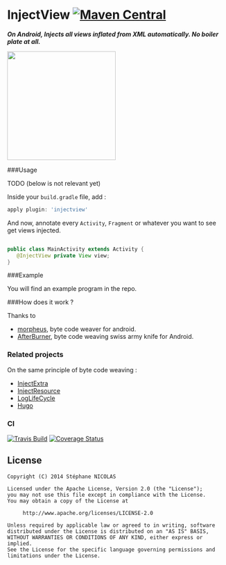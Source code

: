 InjectView [![Maven Central](https://maven-badges.herokuapp.com/maven-central/com.github.stephanenicolas.injectview/injectview-plugin/badge.svg)](https://maven-badges.herokuapp.com/maven-central/com.github.stephanenicolas.injectview/injectview-plugin)
==========

***On Android, Injects all views inflated from XML automatically. No boiler plate at all.***

<img src="https://raw.github.com/stephanenicolas/injectview/master/assets/injectview-logo.jpg"
width="250px" />

###Usage

TODO (below is not relevant yet)

Inside your `build.gradle` file, add : 

```groovy
apply plugin: 'injectview'
```

And now, annotate every `Activity`, `Fragment` or whatever you want to see get views injected. 

```java

public class MainActivity extends Activity {
   @InjectView private View view;
}
```

###Example

You will find an example program in the repo.

###How does it work ?

Thanks to 
* [morpheus](https://github.com/stephanenicolas/morpheus), byte code weaver for android.
* [AfterBurner](https://github.com/stephanenicolas/afterburner), byte code weaving swiss army knife for Android.

### Related projects 

On the same principle of byte code weaving : 

* [InjectExtra](https://github.com/stephanenicolas/injectextra)
* [InjectResource](https://github.com/stephanenicolas/injectresource)
* [LogLifeCycle](https://github.com/stephanenicolas/loglifecycle)
* [Hugo](https://github.com/jakewharton/hugo)

### CI 

[![Travis Build](https://travis-ci.org/stephanenicolas/injectview.svg?branch=master)](https://travis-ci.org/stephanenicolas/injectview)
[![Coverage Status](https://img.shields.io/coveralls/stephanenicolas/injectview.svg)](https://coveralls.io/r/stephanenicolas/injectview)

License
-------

	Copyright (C) 2014 Stéphane NICOLAS

	Licensed under the Apache License, Version 2.0 (the "License");
	you may not use this file except in compliance with the License.
	You may obtain a copy of the License at
	
	     http://www.apache.org/licenses/LICENSE-2.0
	
	Unless required by applicable law or agreed to in writing, software
	distributed under the License is distributed on an "AS IS" BASIS,
	WITHOUT WARRANTIES OR CONDITIONS OF ANY KIND, either express or implied.
	See the License for the specific language governing permissions and
	limitations under the License.
